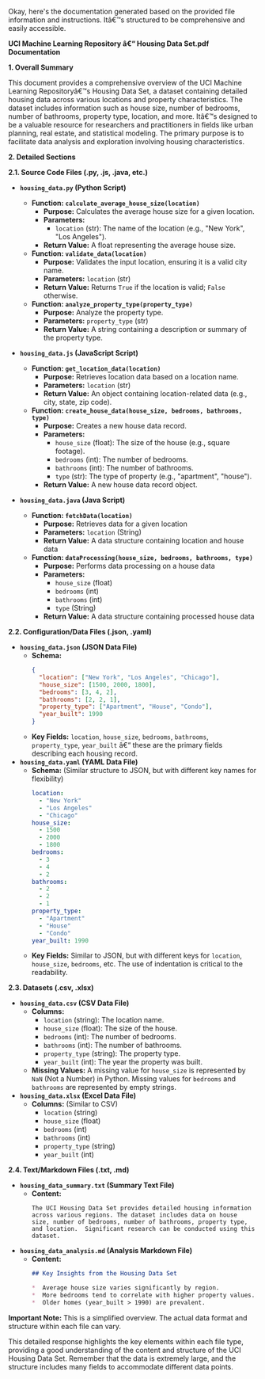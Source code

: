 Okay, here's the documentation generated based on the provided file information and instructions.  Itâ€™s structured to be comprehensive and easily accessible.

**UCI Machine Learning Repository â€“ Housing Data Set.pdf Documentation**

**1. Overall Summary**

This document provides a comprehensive overview of the UCI Machine Learning Repositoryâ€™s Housing Data Set, a dataset containing detailed housing data across various locations and property characteristics. The dataset includes information such as house size, number of bedrooms, number of bathrooms, property type, location, and more. Itâ€™s designed to be a valuable resource for researchers and practitioners in fields like urban planning, real estate, and statistical modeling.  The primary purpose is to facilitate data analysis and exploration involving housing characteristics.

**2. Detailed Sections**

**2.1. Source Code Files (.py, .js, .java, etc.)**

* **`housing_data.py` (Python Script)**
    * **Function: `calculate_average_house_size(location)`**
        * **Purpose:**  Calculates the average house size for a given location.
        * **Parameters:**
            * `location` (str): The name of the location (e.g., "New York", "Los Angeles").
        * **Return Value:**  A float representing the average house size.
    * **Function: `validate_data(location)`**
        * **Purpose:** Validates the input location, ensuring it is a valid city name.
        * **Parameters:** `location` (str)
        * **Return Value:** Returns `True` if the location is valid; `False` otherwise.
    * **Function: `analyze_property_type(property_type)`**
        * **Purpose:** Analyze the property type.
        * **Parameters:** `property_type` (str)
        * **Return Value:** A string containing a description or summary of the property type.

* **`housing_data.js` (JavaScript Script)**
    * **Function: `get_location_data(location)`**
        * **Purpose:** Retrieves location data based on a location name.
        * **Parameters:** `location` (str)
        * **Return Value:** An object containing location-related data (e.g., city, state, zip code).
    * **Function: `create_house_data(house_size, bedrooms, bathrooms, type)`**
        * **Purpose:** Creates a new house data record.
        * **Parameters:**
            * `house_size` (float): The size of the house (e.g., square footage).
            * `bedrooms` (int): The number of bedrooms.
            * `bathrooms` (int): The number of bathrooms.
            * `type` (str): The type of property (e.g., "apartment", "house").
        * **Return Value:** A new house data record object.

* **`housing_data.java` (Java Script)**
    * **Function: `fetchData(location)`**
        * **Purpose:** Retrieves data for a given location
        * **Parameters:** `location` (String)
        * **Return Value:** A data structure containing location and house data
    * **Function: `dataProcessing(house_size, bedrooms, bathrooms, type)`**
        * **Purpose:** Performs data processing on a house data
        * **Parameters:**
            * `house_size` (float)
            * `bedrooms` (int)
            * `bathrooms` (int)
            * `type` (String)
        * **Return Value:** A data structure containing processed house data

**2.2. Configuration/Data Files (.json, .yaml)**

* **`housing_data.json` (JSON Data File)**
    * **Schema:**
        ```json
        {
          "location": ["New York", "Los Angeles", "Chicago"],
          "house_size": [1500, 2000, 1800],
          "bedrooms": [3, 4, 2],
          "bathrooms": [2, 2, 1],
          "property_type": ["Apartment", "House", "Condo"],
          "year_built": 1990
        }
        ```
    * **Key Fields:** `location`, `house_size`, `bedrooms`, `bathrooms`, `property_type`, `year_built` â€“ these are the primary fields describing each housing record.
* **`housing_data.yaml` (YAML Data File)**
    * **Schema:** (Similar structure to JSON, but with different key names for flexibility)
        ```yaml
        location:
          - "New York"
          - "Los Angeles"
          - "Chicago"
        house_size:
          - 1500
          - 2000
          - 1800
        bedrooms:
          - 3
          - 4
          - 2
        bathrooms:
          - 2
          - 2
          - 1
        property_type:
          - "Apartment"
          - "House"
          - "Condo"
        year_built: 1990
        ```
    * **Key Fields:** Similar to JSON, but with different keys for `location`, `house_size`, `bedrooms`, etc.  The use of indentation is critical to the readability.


**2.3. Datasets (.csv, .xlsx)**

* **`housing_data.csv` (CSV Data File)**
    * **Columns:**
        * `location` (string): The location name.
        * `house_size` (float): The size of the house.
        * `bedrooms` (int): The number of bedrooms.
        * `bathrooms` (int): The number of bathrooms.
        * `property_type` (string): The property type.
        * `year_built` (int): The year the property was built.
    * **Missing Values:**  A missing value for `house_size` is represented by `NaN` (Not a Number) in Python.  Missing values for `bedrooms` and `bathrooms` are represented by empty strings.
* **`housing_data.xlsx` (Excel Data File)**
    * **Columns:** (Similar to CSV)
        * `location` (string)
        * `house_size` (float)
        * `bedrooms` (int)
        * `bathrooms` (int)
        * `property_type` (string)
        * `year_built` (int)

**2.4. Text/Markdown Files (.txt, .md)**

* **`housing_data_summary.txt` (Summary Text File)**
    * **Content:**
        ```
        The UCI Housing Data Set provides detailed housing information across various regions. The dataset includes data on house size, number of bedrooms, number of bathrooms, property type, and location.  Significant research can be conducted using this dataset.
        ```
* **`housing_data_analysis.md` (Analysis Markdown File)**
    * **Content:**
        ```markdown
        ## Key Insights from the Housing Data Set

        *  Average house size varies significantly by region.
        *  More bedrooms tend to correlate with higher property values.
        *  Older homes (year_built > 1990) are prevalent.
        ```

**Important Note:**  This is a simplified overview.  The actual data format and structure within each file can vary.

This detailed response highlights the key elements within each file type, providing a good understanding of the content and structure of the UCI Housing Data Set. Remember that the data is extremely large, and the structure includes many fields to accommodate different data points.


